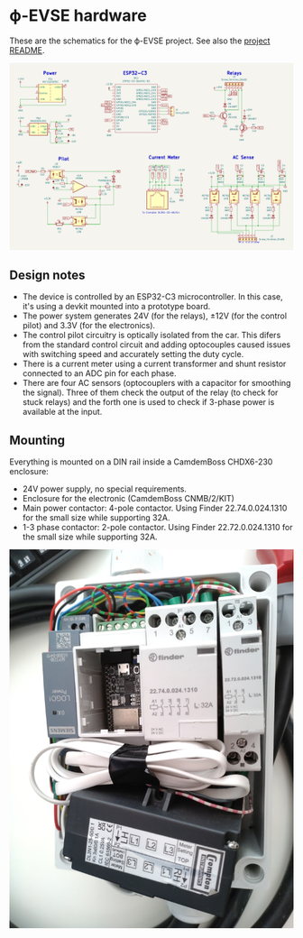# ϕ-EVSE hardware

These are the schematics for the ϕ-EVSE project. See also the [project README](../README.md).

![Schematics](img/schematic.png)

## Design notes

- The device is controlled by an ESP32-C3 microcontroller. In this case, it's using a devkit mounted into a prototype board.
- The power system generates 24V (for the relays), ±12V (for the control pilot) and 3.3V (for the electronics).
- The control pilot circuitry is optically isolated from the car. This difers from the standard control circuit and adding optocouples caused issues with switching speed and accurately setting the duty cycle.
- There is a current meter using a current transformer and shunt resistor connected to an ADC pin for each phase.
- There are four AC sensors (optocouplers with a capacitor for smoothing the signal). Three of them check the output of the relay (to check for stuck relays) and the forth one is used to check if 3-phase power is available at the input.

## Mounting

Everything is mounted on a DIN rail inside a CamdemBoss CHDX6-230 enclosure:
- 24V power supply, no special requirements.
- Enclosure for the electronic (CamdemBoss CNMB/2/KIT)
- Main power contactor: 4-pole contactor. Using Finder 22.74.0.024.1310 for the small size while supporting 32A.
- 1-3 phase contactor: 2-pole contactor. Using Finder 22.72.0.024.1310 for the small size while supporting 32A.

![Assembled EVSE](img/assembled.jpg)